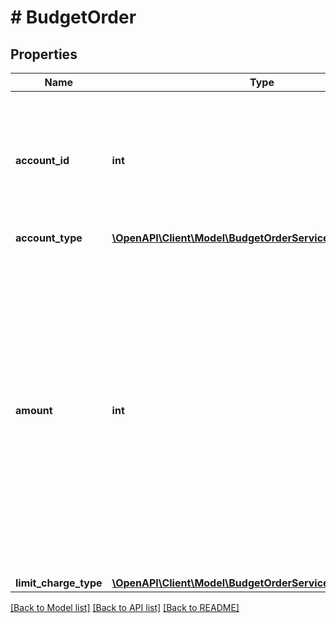 # # BudgetOrder

## Properties

Name | Type | Description | Notes
------------ | ------------- | ------------- | -------------
**account_id** | **int** | &lt;div lang&#x3D;\&quot;ja\&quot;&gt; アカウントIDです。&lt;br&gt; SET時、このフィールドは必須となります。 &lt;/div&gt; &lt;div lang&#x3D;\&quot;en\&quot;&gt; Account ID.&lt;br&gt; This field is required in SET operation. &lt;/div&gt; | [optional]
**account_type** | [**\OpenAPI\Client\Model\BudgetOrderServiceAccountType**](BudgetOrderServiceAccountType.md) |  | [optional]
**amount** | **int** | &lt;div lang&#x3D;\&quot;ja\&quot;&gt; アカウントの広告予算金額です。&lt;br&gt; SET時、このフィールドは省略可能となります。 月額予算は、accountTypeが&lt;code&gt;INVOICE&lt;/code&gt;の場合のみ変更可能です。 また、予算額は1000円単位で指定する必要があります。 &lt;/div&gt; &lt;div lang&#x3D;\&quot;en\&quot;&gt; Amount of budget.&lt;br&gt; This field is optional in SET operation. The monthly budget can be changed only when accountType is &lt;code&gt;INVOICE&lt;/code&gt;. In addition, the budget amount must be specified in units of 1000 yen. &lt;/div&gt; | [optional]
**limit_charge_type** | [**\OpenAPI\Client\Model\BudgetOrderServiceLimitChargeType**](BudgetOrderServiceLimitChargeType.md) |  | [optional]

[[Back to Model list]](../../README.md#models) [[Back to API list]](../../README.md#endpoints) [[Back to README]](../../README.md)
